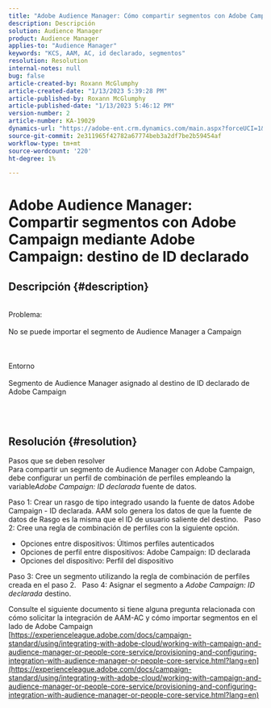 ```yaml
---
title: "Adobe Audience Manager: Cómo compartir segmentos con Adobe Campaign mediante Adobe Campaign: destino de ID declarado"
description: Descripción
solution: Audience Manager
product: Audience Manager
applies-to: "Audience Manager"
keywords: "KCS, AAM, AC, id declarado, segmentos"
resolution: Resolution
internal-notes: null
bug: false
article-created-by: Roxann McGlumphy
article-created-date: "1/13/2023 5:39:28 PM"
article-published-by: Roxann McGlumphy
article-published-date: "1/13/2023 5:46:12 PM"
version-number: 2
article-number: KA-19029
dynamics-url: "https://adobe-ent.crm.dynamics.com/main.aspx?forceUCI=1&pagetype=entityrecord&etn=knowledgearticle&id=50942f38-6993-ed11-aad1-6045bd006a22"
source-git-commit: 2e311965f42782a67774beb3a2df7be2b59454af
workflow-type: tm+mt
source-wordcount: '220'
ht-degree: 1%

---
```


# Adobe Audience Manager: Compartir segmentos con Adobe Campaign mediante Adobe Campaign: destino de ID declarado

## Descripción {#description}

<br>Problema:<br><br>
No se puede importar el segmento de Audience Manager a Campaign
<br><br> <br><br>Entorno<br><br>
Segmento de Audience Manager asignado al destino de ID declarado de Adobe Campaign

<br> <br>

## Resolución {#resolution}

Pasos que se deben resolver<br>
Para compartir un segmento de Audience Manager con Adobe Campaign, debe configurar un perfil de combinación de perfiles empleando la variable*Adobe Campaign: ID declarada* fuente de datos.

Paso 1: Crear un rasgo de tipo integrado usando la fuente de datos Adobe Campaign - ID declarada.
AAM solo genera los datos de que la fuente de datos de Rasgo es la misma que el ID de usuario saliente del destino.
 
Paso 2: Cree una regla de combinación de perfiles con la siguiente opción.

- Opciones entre dispositivos: Últimos perfiles autenticados
- Opciones de perfil entre dispositivos: Adobe Campaign: ID declarada
- Opciones del dispositivo: Perfil del dispositivo


Paso 3: Cree un segmento utilizando la regla de combinación de perfiles creada en el paso 2.
 
Paso 4: Asignar el segmento a *Adobe Campaign: ID declarada* destino.

Consulte el siguiente documento si tiene alguna pregunta relacionada con cómo solicitar la integración de AAM-AC y cómo importar segmentos en el lado de Adobe Campaign
[https://experienceleague.adobe.com/docs/campaign-standard/using/integrating-with-adobe-cloud/working-with-campaign-and-audience-manager-or-people-core-service/provisioning-and-configuring-integration-with-audience-manager-or-people-core-service.html?lang=en](https://experienceleague.adobe.com/docs/campaign-standard/using/integrating-with-adobe-cloud/working-with-campaign-and-audience-manager-or-people-core-service/provisioning-and-configuring-integration-with-audience-manager-or-people-core-service.html?lang=en)
